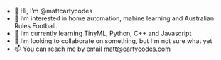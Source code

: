 - 👋 Hi, I’m @mattcartycodes
- 👀 I’m interested in home automation, mahine learning and Australian Rules Football.
- 🌱 I’m currently learning TinyML, Python, C++ and Javascript
- 💞️ I’m looking to collaborate on something, but I'm not sure what yet
- 📫 You can reach me by email matt@cartycodes.com

<!---
mattcartycodes/mattcartycodes is a ✨ special ✨ repository because its `README.md` (this file) appears on your GitHub profile.
You can click the Preview link to take a look at your changes.
--->
